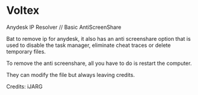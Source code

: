 # Voltex
Anydesk IP Resolver // Basic AntiScreenShare 


Bat to remove ip for anydesk, it also has an anti screenshare option that is used to disable the task manager, eliminate cheat traces or delete temporary files.

To remove the anti screenshare, all you have to do is restart the computer.

They can modify the file but always leaving credits.



Credits: iJARG

